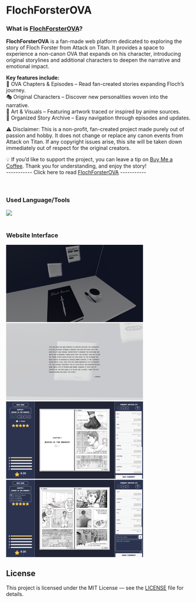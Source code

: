 # FlochForsterOVA

### What is [FlochForsterOVA](https://flochova-ca6b7.web.app/)?
**FlochForsterOVA** is a fan-made web platform dedicated to exploring the story of Floch Forster from Attack on Titan. It provides a space to experience a non-canon OVA that expands on his character, introducing original storylines and additional characters to deepen the narrative and emotional impact.

**Key features include:**  
📖 OVA Chapters & Episodes – Read fan-created stories expanding Floch’s journey.  
🎭 Original Characters – Discover new personalities woven into the narrative.  
🎨 Art & Visuals – Featuring artwork traced or inspired by anime sources.  
📂 Organized Story Archive – Easy navigation through episodes and updates.  

⚠️ Disclaimer: This is a non-profit, fan-created project made purely out of passion and hobby. It does not change or replace any canon events from Attack on Titan. If any copyright issues arise, this site will be taken down immediately out of respect for the original creators.

💡 If you’d like to support the project, you can leave a tip on [Buy Me a Coffee](https://coff.ee/kimmue).
Thank you for understanding, and enjoy the story!  
----------- Click here to read [FlochForsterOVA](https://flochova-ca6b7.web.app/) ----------- 
<br>
<br>
<br>

### Used Language/Tools
<div>
  <a href="https://skillicons.dev">
    <img src="https://skillicons.dev/icons?i=html,css,javascript,react,tailwind,threejs,firebase" />
  </a>
</div>
<br>  

### Website Interface
<div>
  <img src="./illustrated/UI1.png"  title="UI" height="210"/>
  <img src="./illustrated/UI2.png"  title="UI" height="210"/>
  <img src="./illustrated/UI3.png"  title="UI" height="210"/>
  <img src="./illustrated/UI4.png"  title="UI" height="210"/>
</div>

## License
This project is licensed under the MIT License — see the [LICENSE](LICENSE) file for details.
